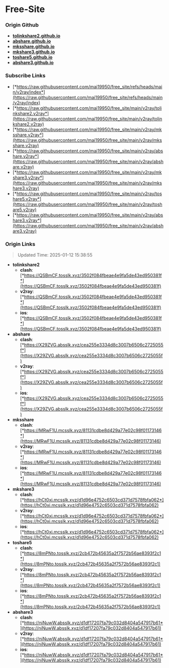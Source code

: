 # Free-Site

### Origin Github

- [**tolinkshare2.github.io**](https://github.com/tolinkshare2/tolinkshare2.github.io)
- [**abshare.github.io**](https://github.com/abshare/abshare.github.io)
- [**mksshare.github.io**](https://github.com/mksshare/mksshare.github.io)
- [**mkshare3.github.io**](https://github.com/mkshare3/mkshare3.github.io)
- [**toshare5.github.io**](https://github.com/toshare5/toshare5.github.io)
- [**abshare3.github.io**](https://github.com/abshare3/abshare3.github.io)

### Subscribe Links

- [*https://raw.githubusercontent.com/mai19950/free_site/refs/heads/main/v2ray/index*](https://raw.githubusercontent.com/mai19950/free_site/refs/heads/main/v2ray/index)
- [*https://raw.githubusercontent.com/mai19950/free_site/main/v2ray/tolinkshare2.v2ray*](https://raw.githubusercontent.com/mai19950/free_site/main/v2ray/tolinkshare2.v2ray)
- [*https://raw.githubusercontent.com/mai19950/free_site/main/v2ray/mksshare.v2ray*](https://raw.githubusercontent.com/mai19950/free_site/main/v2ray/mksshare.v2ray)
- [*https://raw.githubusercontent.com/mai19950/free_site/main/v2ray/abshare.v2ray*](https://raw.githubusercontent.com/mai19950/free_site/main/v2ray/abshare.v2ray)
- [*https://raw.githubusercontent.com/mai19950/free_site/main/v2ray/mkshare3.v2ray*](https://raw.githubusercontent.com/mai19950/free_site/main/v2ray/mkshare3.v2ray)
- [*https://raw.githubusercontent.com/mai19950/free_site/main/v2ray/toshare5.v2ray*](https://raw.githubusercontent.com/mai19950/free_site/main/v2ray/toshare5.v2ray)
- [*https://raw.githubusercontent.com/mai19950/free_site/main/v2ray/abshare3.v2ray*](https://raw.githubusercontent.com/mai19950/free_site/main/v2ray/abshare3.v2ray)

### Origin Links

> Updated Time: 2025-01-12 15:38:55

- **tolinkshare2**
  - **clash**: [*https://QSBmCF.tosslk.xyz/3502f084fbeae4e9fa5de43ed950381f*](https://QSBmCF.tosslk.xyz/3502f084fbeae4e9fa5de43ed950381f)
  - **v2ray**: [*https://QSBmCF.tosslk.xyz/3502f084fbeae4e9fa5de43ed950381f*](https://QSBmCF.tosslk.xyz/3502f084fbeae4e9fa5de43ed950381f)
  - **ios**: [*https://QSBmCF.tosslk.xyz/3502f084fbeae4e9fa5de43ed950381f*](https://QSBmCF.tosslk.xyz/3502f084fbeae4e9fa5de43ed950381f)
- **abshare**
  - **clash**: [*https://X29ZVG.absslk.xyz/cea255e3334d8c3007b6506c2725055f*](https://X29ZVG.absslk.xyz/cea255e3334d8c3007b6506c2725055f)
  - **v2ray**: [*https://X29ZVG.absslk.xyz/cea255e3334d8c3007b6506c2725055f*](https://X29ZVG.absslk.xyz/cea255e3334d8c3007b6506c2725055f)
  - **ios**: [*https://X29ZVG.absslk.xyz/cea255e3334d8c3007b6506c2725055f*](https://X29ZVG.absslk.xyz/cea255e3334d8c3007b6506c2725055f)
- **mksshare**
  - **clash**: [*https://MRwF1U.mcsslk.xyz/81131cdbe8d429a77e02c98f01173146*](https://MRwF1U.mcsslk.xyz/81131cdbe8d429a77e02c98f01173146)
  - **v2ray**: [*https://MRwF1U.mcsslk.xyz/81131cdbe8d429a77e02c98f01173146*](https://MRwF1U.mcsslk.xyz/81131cdbe8d429a77e02c98f01173146)
  - **ios**: [*https://MRwF1U.mcsslk.xyz/81131cdbe8d429a77e02c98f01173146*](https://MRwF1U.mcsslk.xyz/81131cdbe8d429a77e02c98f01173146)
- **mkshare3**
  - **clash**: [*https://hCt0xi.mcsslk.xyz/d1d96e4752c6503cd371d7578fbfa062*](https://hCt0xi.mcsslk.xyz/d1d96e4752c6503cd371d7578fbfa062)
  - **v2ray**: [*https://hCt0xi.mcsslk.xyz/d1d96e4752c6503cd371d7578fbfa062*](https://hCt0xi.mcsslk.xyz/d1d96e4752c6503cd371d7578fbfa062)
  - **ios**: [*https://hCt0xi.mcsslk.xyz/d1d96e4752c6503cd371d7578fbfa062*](https://hCt0xi.mcsslk.xyz/d1d96e4752c6503cd371d7578fbfa062)
- **toshare5**
  - **clash**: [*https://8mPNto.tosslk.xyz/2cb472b45635a2f7572b56ae8393f2c1*](https://8mPNto.tosslk.xyz/2cb472b45635a2f7572b56ae8393f2c1)
  - **v2ray**: [*https://8mPNto.tosslk.xyz/2cb472b45635a2f7572b56ae8393f2c1*](https://8mPNto.tosslk.xyz/2cb472b45635a2f7572b56ae8393f2c1)
  - **ios**: [*https://8mPNto.tosslk.xyz/2cb472b45635a2f7572b56ae8393f2c1*](https://8mPNto.tosslk.xyz/2cb472b45635a2f7572b56ae8393f2c1)
- **abshare3**
  - **clash**: [*https://niNuwW.absslk.xyz/d1df17207fa79c032d8404a547917b61*](https://niNuwW.absslk.xyz/d1df17207fa79c032d8404a547917b61)
  - **v2ray**: [*https://niNuwW.absslk.xyz/d1df17207fa79c032d8404a547917b61*](https://niNuwW.absslk.xyz/d1df17207fa79c032d8404a547917b61)
  - **ios**: [*https://niNuwW.absslk.xyz/d1df17207fa79c032d8404a547917b61*](https://niNuwW.absslk.xyz/d1df17207fa79c032d8404a547917b61)
